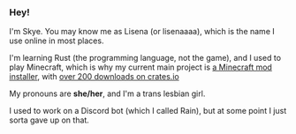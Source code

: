 ### Hey!

I'm Skye. You may know me as Lisena (or lisenaaaa), which is the name I use online in most places.

I'm learning Rust (the programming language, not the game), and I used to play Minecraft, which is why my current main project is [a Minecraft mod installer](https://github.com/Lisenaaaa/modpm), with [over 200 downloads on crates.io](https://crates.io/crates/modpm)

My pronouns are **she/her**, and I'm a trans lesbian girl.

I used to work on a Discord bot (which I called Rain), but at some point I just sorta gave up on that.
